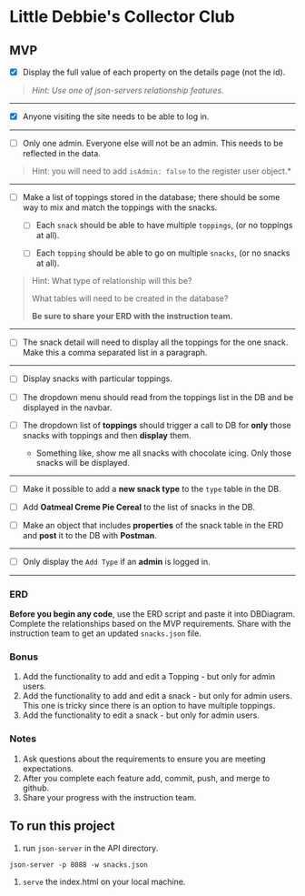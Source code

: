 
# Little Debbie's Collector Club
## MVP

- [X] Display the full value of each property on the details page (not the id). 
> *Hint: Use one of json-servers relationship features.*
***
- [X] Anyone visiting the site needs to be able to log in.
***
- [ ] Only one admin.  Everyone else will not be an admin.  This needs to be reflected in the data.
> Hint: you will need to add `isAdmin: false` to the register user object.* 
***
- [ ] Make a list of toppings stored in the database; there should be some way to mix and match the toppings with the snacks.

    - [ ] Each `snack` should be able to have multiple `toppings`, (or no toppings at all).

    - [ ] Each `topping` should be able to go on multiple `snacks`, (or no snacks at all).

> Hint: What type of relationship will this be?
>
> What tables will need to be created in the database?
>
> **Be sure to share your ERD with the instruction team.**
***
- [ ] The snack detail will need to display all the toppings for the one snack. Make this a comma separated list in a paragraph.
***
- [ ] Display snacks with particular toppings.

- [ ] The dropdown menu should read from the toppings list in the DB and be displayed in the navbar.

- [ ] The dropdown list of **toppings** should trigger a call to DB for **only** those snacks with toppings and then **display** them.
    - Something like, show me all snacks with chocolate icing.  Only those snacks will be displayed.
***
- [ ] Make it possible to add a **new snack type** to the `type` table in the DB.

- [ ] Add **Oatmeal Creme Pie Cereal** to the list of snacks in the DB. 

- [ ] Make an object that includes **properties** of the snack table in the ERD and **post** it to the DB with **Postman**.
***
- [ ] Only display the `Add Type` if an **admin** is logged in.
***
### ERD
**Before you begin any code**, use the ERD script and paste it into DBDiagram. Complete the relationships based on the MVP requirements. Share with the instruction team to get an updated `snacks.json` file.

### Bonus
1. Add the functionality to add and edit a Topping - but only for admin users.
1. Add the functionality to add and edit a snack - but only for admin users. This one is tricky since there is an option to have multiple toppings.
1. Add the functionality to edit a snack - but only for admin users. 

### Notes
1. Ask questions about the requirements to ensure you are meeting expectations.
1. After you complete each feature add, commit, push, and merge to github.
1. Share your progress with the instruction team.

## To run this project
1. run `json-server` in the API directory.
```
json-server -p 8088 -w snacks.json
```
1. `serve` the index.html on your local machine.
